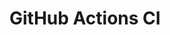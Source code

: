 # GitHub Actions CI























































































































































































































































































































































































































































































































































































































































































































































































































































































































































































































































































































































































































































































































































































































































































































































































































































































































































































































































































































































































































































































































































































































































































































































































































































































































































































































































































































































































































































































































































































































































































































































































































































































































































































































































































































































































































































